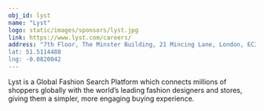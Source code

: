 ```yaml
---
obj_id: lyst
name: "Lyst"
logo: static/images/sponsors/lyst.jpg
link: https://www.lyst.com/careers/
address: "7th Floor, The Minster Building, 21 Mincing Lane, London, EC3R 7AG
lat: 51.5114488
lng: -0.0820042
---
```

Lyst is a Global Fashion Search Platform which connects millions of shoppers globally
with the world’s leading fashion designers and stores, giving them a simpler, more engaging buying experience.
